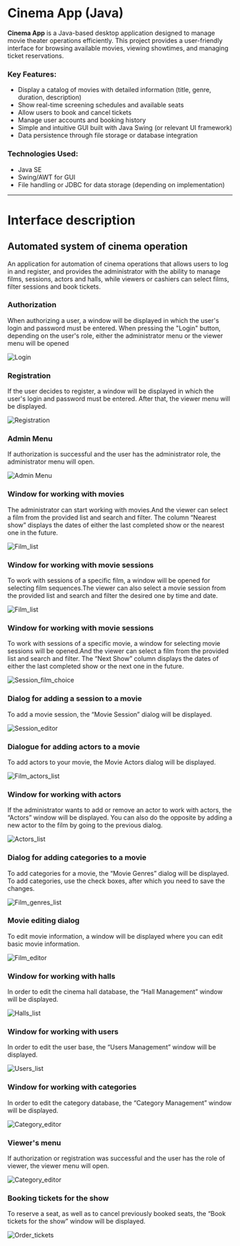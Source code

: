 # Cinema App (Java)

**Cinema App** is a Java-based desktop application designed to manage movie theater operations efficiently. This project provides a user-friendly interface for browsing available movies, viewing showtimes, and managing ticket reservations.

### Key Features:

* Display a catalog of movies with detailed information (title, genre, duration, description)
* Show real-time screening schedules and available seats
* Allow users to book and cancel tickets
* Manage user accounts and booking history
* Simple and intuitive GUI built with Java Swing (or relevant UI framework)
* Data persistence through file storage or database integration

### Technologies Used:

* Java SE
* Swing/AWT for GUI
* File handling or JDBC for data storage (depending on implementation)

---

# Interface description
## Automated system of cinema operation
An application for automation of cinema operations that allows users to log in and register, and provides the administrator with the ability to manage films, sessions, actors and halls, while viewers or cashiers can select films, filter sessions and book tickets.


### Authorization
When authorizing a user, a window will be displayed in which the user's login and password must be entered. When pressing the "Login" button, depending on the user's role, either the administrator menu or the viewer menu will be opened

![Login](docs/Login.png)
### Registration
If the user decides to register, a window will be displayed in which the user's login and password must be entered. After that, the viewer menu will be displayed.

![Registration](docs/registration.png)
### Admin Menu
If authorization is successful and the user has the administrator role, the administrator menu will open.

![Admin Menu](docs/Admin's_menu.png)
### Window for working with movies
The administrator can start working with movies.And the viewer can select a film from the provided list and search and filter. The column “Nearest show” displays the dates of either the last completed show or the nearest one in the future.

![Film_list](docs/Film_list.png)
### Window for working with movie sessions
To work with sessions of a specific film, a window will be opened for selecting film sequences.The viewer can also select a movie session from the provided list and search and filter the desired one by time and date.

![Film_list](docs/Film_list.png)
### Window for working with movie sessions
To work with sessions of a specific movie, a window for selecting movie sessions will be opened.And the viewer can select a film from the provided list and search and filter. The “Next Show” column displays the dates of either the last completed show or the next one in the future.

![Session_film_choice](docs/Session_film_choice.png)
### Dialog for adding a session to a movie
To add a movie session, the “Movie Session” dialog will be displayed.

![Session_editor](docs/Session_editor.png)
### Dialogue for adding actors to a movie
To add actors to your movie, the Movie Actors dialog will be displayed.

![Film_actors_list](docs/Film_actors_list.png)
### Window for working with actors
If the administrator wants to add or remove an actor to work with actors, the “Actors” window will be displayed. You can also do the opposite by adding a new actor to the film by going to the previous dialog.

![Actors_list](docs/Actors_list.png)
### Dialog for adding categories to a movie
To add categories for a movie, the “Movie Genres” dialog will be displayed. To add categories, use the check boxes, after which you need to save the changes.

![Film_genres_list](docs/Film_genres_list.png)
### Movie editing dialog
To edit movie information, a window will be displayed where you can edit basic movie information.

![Film_editor](docs/Film_editor.png)
### Window for working with halls
In order to edit the cinema hall database, the “Hall Management” window will be displayed.

![Halls_list](docs/Halls_list.png)
### Window for working with users
In order to edit the user base, the “Users Management” window will be displayed.

![Users_list](docs/Users_list.png)
### Window for working with categories
In order to edit the category database, the “Category Management” window will be displayed.

![Category_editor](docs/Category_editor.png)
### Viewer's menu
If authorization or registration was successful and the user has the role of viewer, the viewer menu will open.

![Category_editor](docs/Category_editor.png)
### Booking tickets for the show
To reserve a seat, as well as to cancel previously booked seats, the “Book tickets for the show” window will be displayed.

![Order_tickets](docs/Order_tickets.png)

